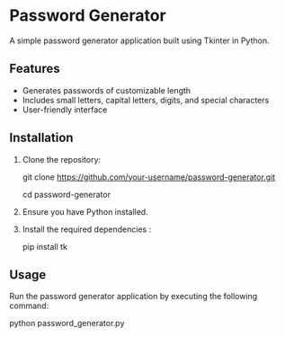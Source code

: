 # Password Generator

A simple password generator application built using Tkinter in Python.

## Features

- Generates passwords of customizable length
- Includes small letters, capital letters, digits, and special characters
- User-friendly interface

## Installation

1. Clone the repository:

    git clone https://github.com/your-username/password-generator.git
   
    cd password-generator

3. Ensure you have Python installed. 

4. Install the required dependencies :

    pip install tk

## Usage

Run the password generator application by executing the following command:

python password_generator.py
